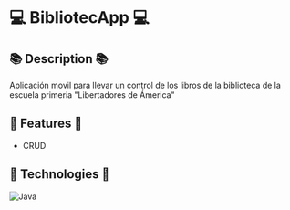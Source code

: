 # 💻 BibliotecApp 💻

## 📚 Description 📚
Aplicación movil para llevar un control de los libros de la biblioteca de la escuela primeria "Libertadores de Ámerica"

## 🚀 Features 🚀
- CRUD 


## 🤖 Technologies 🤖
![Java](https://img.shields.io/badge/java-%23ED8B00.svg?style=for-the-badge&logo=java&logoColor=white) 

		
